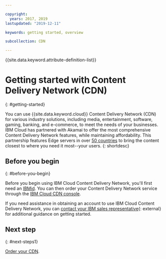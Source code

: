 ```yaml
---

copyright:
  years: 2017, 2019
lastupdated: "2019-12-11"

keywords: getting started, overview

subcollection: CDN

---
```


{{site.data.keyword.attribute-definition-list}}

# Getting started with Content Delivery Network (CDN)
{: #getting-started}

You can use {{site.data.keyword.cloud}} Content Delivery Network (CDN) for various industry solutions, including media, entertainment, software, gaming, banking, and e-commerce, to meet the needs of your businesses. IBM Cloud has partnered with Akamai to offer the most comprehensive Content Delivery Network features, while maintaining affordability. This partnership features Edge servers in over [50 countries](/docs/CDN?topic=CDN-list-of-edge-servers#list-of-edge-servers) to bring the content closest to where you need it most--your users.
{: shortdesc}

## Before you begin
{: #before-you-begin}

Before you begin using IBM Cloud Content Delivery Network, you'll first need an [IBMid](https://www.ibm.com/account/us-en/signup/register.html). You can then order your Content Delivery Network service through the [IBM Cloud CDN console](https://cloud.ibm.com/catalog/infrastructure/cdn-powered-by-akamai).

If you need assistance in obtaining an account to use IBM Cloud Content Delivery Network, you can [contact your IBM sales representative](https://www.ibm.com/cloud/contact-us/){: external} for additional guidance on getting started.

## Next step
{: #next-steps1}

[Order your CDN](/docs/CDN?topic=CDN-order-a-cdn).
